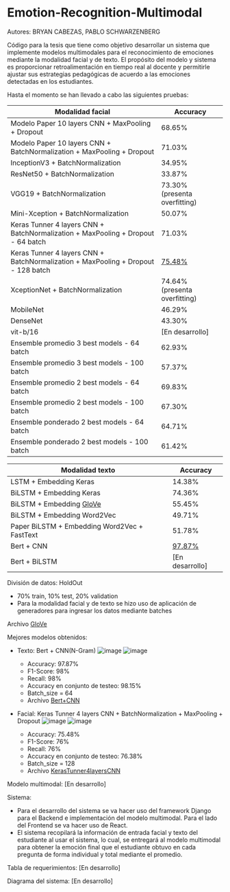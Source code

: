 # Emotion-Recognition-Multimodal

Autores: BRYAN CABEZAS, PABLO SCHWARZENBERG

Código para la tesis que tiene como objetivo desarrollar un sistema que implemente modelos multimodales para el reconocimiento de emociones mediante la modalidad facial y de texto. El propósito del modelo y sistema es proporcionar retroalimentación en tiempo real al docente y permitirle ajustar sus estrategias pedagógicas de acuerdo a las emociones detectadas en los estudiantes.

Hasta el momento se han llevado a cabo las siguientes pruebas:


| Modalidad facial  |  Accuracy |
| ------------- | ------------- |
| Modelo Paper 10 layers CNN + MaxPooling + Dropout   | 68.65% |
| Modelo Paper 10 layers CNN + BatchNormalization + MaxPooling + Dropout   | 71.03%  |
| InceptionV3 + BatchNormalization   | 34.95%  |
| ResNet50 + BatchNormalization   | 33.87%  |
| VGG19 + BatchNormalization   | 73.30% (presenta overfitting) | 
| Mini-Xception + BatchNormalization   | 50.07% |
| Keras Tunner 4 layers CNN + BatchNormalization + MaxPooling + Dropout - 64 batch | 71.03% |
| Keras Tunner 4 layers CNN + BatchNormalization + MaxPooling + Dropout - 128 batch | [75.48%](https://drive.google.com/file/d/1D727aWWQyUNx5pRVHMu6amRAGCa1a-UY/view?usp=sharing) |
| XceptionNet + BatchNormalization  | 74.64% (presenta overfitting)  |
| MobileNet  | 46.29%  |
| DenseNet  | 43.30%  |
| vit-b/16  | [En desarrollo]  |
| Ensemble promedio 3 best models - 64 batch | 62.93%  |
| Ensemble promedio 3 best models - 100 batch | 57.37%  |
| Ensemble promedio 2 best models - 64 batch | 69.83%  |
| Ensemble promedio 2 best models - 100 batch | 67.30%  |
| Ensemble ponderado 2 best models - 64 batch | 64.71%  |
| Ensemble ponderado 2 best models - 100 batch | 61.42%  |






| Modalidad texto  |  Accuracy |
| ------------- | ------------- |
| LSTM + Embedding Keras   | 14.38%  |
| BiLSTM + Embedding Keras   | 74.36%  |
| BiLSTM + Embedding [GloVe](https://drive.google.com/file/d/1qFlDu71eLDMDoAyX21eWNkCY3Xntlzyn/view?usp=sharing)   | 55.45%  |
| BiLSTM + Embedding Word2Vec   | 49.71%  |
| Paper BiLSTM + Embedding Word2Vec + FastText   | 51.78%  |
| Bert + CNN   | [97.87%](https://drive.google.com/file/d/1Y_PmcmaJUCgqj4VWx0A7wKHC_BkKH5yO/view?usp=sharing) |
| Bert + BiLSTM  | [En desarrollo] |


División de datos: HoldOut
- 70% train, 10% test, 20% validation
- Para la modalidad facial y de texto se hizo uso de aplicación de generadores para ingresar los datos mediante batches

Archivo [GloVe](https://drive.google.com/file/d/1qFlDu71eLDMDoAyX21eWNkCY3Xntlzyn/view?usp=sharing)

Mejores modelos obtenidos:
- Texto: Bert + CNN(N-Gram)
  ![image](https://github.com/BryanBACS/Emotion-Recognition-Multimodal/assets/124418262/6d5570ff-1c63-4e90-838f-192185cbbcf1)
  ![image](https://github.com/BryanBACS/Emotion-Recognition-Multimodal/assets/124418262/4483eacf-23c3-4dfc-9d5b-1943566492b6)
  - Accuracy: 97.87%
  - F1-Score: 98%
  - Recall: 98%
  - Accuracy en conjunto de testeo: 98.15%
  - Batch_size = 64
  - Archivo [Bert+CNN](https://drive.google.com/file/d/1Y_PmcmaJUCgqj4VWx0A7wKHC_BkKH5yO/view?usp=sharing)

- Facial: Keras Tunner 4 layers CNN + BatchNormalization + MaxPooling + Dropout
  ![image](https://github.com/BryanBACS/Emotion-Recognition-Multimodal/assets/124418262/59c9cd5e-6aac-41d0-8d8d-311f1aec758e)
  ![image](https://github.com/BryanBACS/Emotion-Recognition-Multimodal/assets/124418262/e40d5b7b-db19-4671-9985-965e895a400b)
  - Accuracy: 75.48%
  - F1-Score: 76%
  - Recall: 76%
  - Accuracy en conjunto de testeo: 76.38%
  - Batch_size = 128
  - Archivo [KerasTunner4layersCNN](https://drive.google.com/file/d/1D727aWWQyUNx5pRVHMu6amRAGCa1a-UY/view?usp=sharing)

 
Modelo multimodal: [En desarrollo]

Sistema:
- Para el desarrollo del sistema se va hacer uso del framework Django para el Backend e implementación del modelo multimodal. Para el lado del Frontend se va hacer uso de React.
- El sistema recopilará la información de entrada facial y texto del estudiante al usar el sistema, lo cual, se entregará al modelo multimodal para obtener la emoción final que el estudiante obtuvo en cada pregunta de forma individual y total mediante el promedio.

Tabla de requerimientos: [En desarrollo]

Diagrama del sistema: [En desarrollo]

